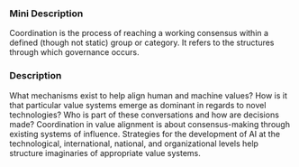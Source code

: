 ### Mini Description

Coordination is the process of reaching a working consensus within a defined (though not static) group or category. It refers to the structures through which governance occurs. 

### Description

What mechanisms exist to help align human and machine values? How is it that particular value systems emerge as dominant in regards to novel technologies? Who is part of these conversations and how are decisions made? Coordination in value alignment is about consensus-making through existing systems of influence. Strategies for the development of AI at the technological, international, national, and organizational levels help structure imaginaries of appropriate value systems.
